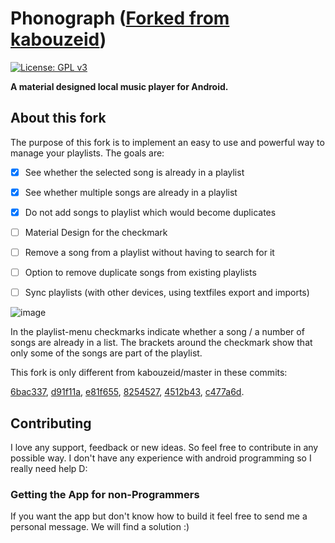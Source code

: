 # Phonograph ([Forked from kabouzeid](https://github.com/kabouzeid/Phonograph))

[![License: GPL v3](https://img.shields.io/badge/License-GPL%20v3-blue.svg)](https://github.com/kabouzeid/Phonograph/blob/master/LICENSE.txt)

**A material designed local music player for Android.**

## About this fork
The purpose of this fork is to implement an easy to use and powerful way to manage your playlists. The goals are:
- [x] See whether the selected song is already in a playlist
- [x] See whether multiple songs are already in a playlist
- [x] Do not add songs to playlist which would become duplicates
- [ ] Material Design for the checkmark
- [ ] Remove a song from a playlist without having to search for it
- [ ] Option to remove duplicate songs from existing playlists
- [ ] Sync playlists (with other devices, using textfiles export and imports)


![image](https://user-images.githubusercontent.com/33571916/52509049-01e1c300-2bf7-11e9-979a-8cf872436ec2.png)

In the playlist-menu checkmarks indicate whether a song / a number of songs are already in a list.
The brackets around the checkmark show that only some of the songs are part of the playlist.

This fork is only different from kabouzeid/master in these commits: 

[6bac337](https://github.com/Sogolumbo/Phonograph/commit/6bac3379636d97a68f50ebb1672654ef1aa310fb),
[d91f11a](https://github.com/Sogolumbo/Phonograph/commit/d91f11ad068192806979da79a0d089835d574524),
[e81f655](https://github.com/Sogolumbo/Phonograph/commit/e81f655c802bb2953d6e6d093cc3a1c774b897c4),
[8254527](https://github.com/Sogolumbo/Phonograph/commit/8254527339ba7e8acd5cc522b34e3ee724ba9b5a),
[4512b43](https://github.com/Sogolumbo/Phonograph/commit/4512b43529231a57636b7d62fcbade9fb81329b9),
[c477a6d](https://github.com/Sogolumbo/Phonograph/commit/c477a6db7713f73f4252040eb4990b3ff97d9595).

## Contributing
I love any support, feedback or new ideas. So feel free to contribute in any possible way. I don't have any experience with android programming so I really need help D:

### Getting the App for non-Programmers
If you want the app but don't know how to build it feel free to send me a personal message. We will find a solution :)
